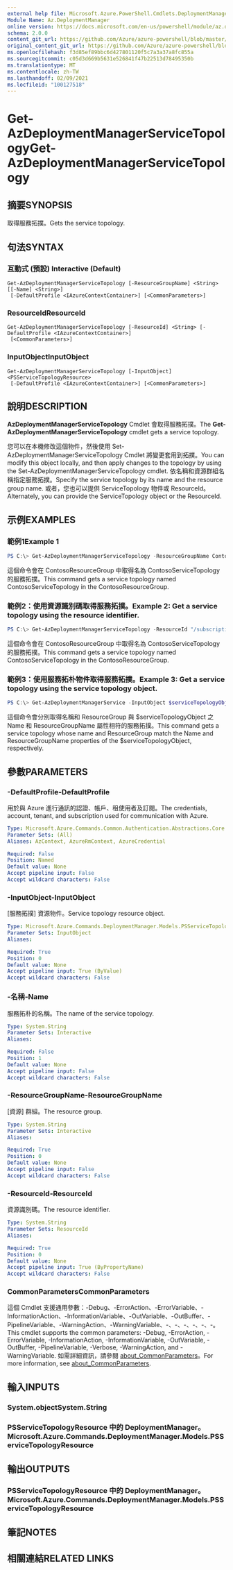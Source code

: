 ```yaml
---
external help file: Microsoft.Azure.PowerShell.Cmdlets.DeploymentManager.dll-Help.xml
Module Name: Az.DeploymentManager
online version: https://docs.microsoft.com/en-us/powershell/module/az.deploymentmanager/get-azdeploymentmanagerservicetopology
schema: 2.0.0
content_git_url: https://github.com/Azure/azure-powershell/blob/master/src/DeploymentManager/DeploymentManager/help/Get-AzDeploymentManagerServiceTopology.md
original_content_git_url: https://github.com/Azure/azure-powershell/blob/master/src/DeploymentManager/DeploymentManager/help/Get-AzDeploymentManagerServiceTopology.md
ms.openlocfilehash: f3d85ef89bbc6d427801120f5c7a3a37a8fc855a
ms.sourcegitcommit: c05d3d669b5631e526841f47b22513d78495350b
ms.translationtype: MT
ms.contentlocale: zh-TW
ms.lasthandoff: 02/09/2021
ms.locfileid: "100127518"
---
```

# <span data-ttu-id="3b6bd-101">Get-AzDeploymentManagerServiceTopology</span><span class="sxs-lookup"><span data-stu-id="3b6bd-101">Get-AzDeploymentManagerServiceTopology</span></span>

## <span data-ttu-id="3b6bd-102">摘要</span><span class="sxs-lookup"><span data-stu-id="3b6bd-102">SYNOPSIS</span></span>
<span data-ttu-id="3b6bd-103">取得服務拓撲。</span><span class="sxs-lookup"><span data-stu-id="3b6bd-103">Gets the service topology.</span></span>

## <span data-ttu-id="3b6bd-104">句法</span><span class="sxs-lookup"><span data-stu-id="3b6bd-104">SYNTAX</span></span>

### <span data-ttu-id="3b6bd-105">互動式 (預設) </span><span class="sxs-lookup"><span data-stu-id="3b6bd-105">Interactive (Default)</span></span>
```
Get-AzDeploymentManagerServiceTopology [-ResourceGroupName] <String> [[-Name] <String>]
 [-DefaultProfile <IAzureContextContainer>] [<CommonParameters>]
```

### <span data-ttu-id="3b6bd-106">ResourceId</span><span class="sxs-lookup"><span data-stu-id="3b6bd-106">ResourceId</span></span>
```
Get-AzDeploymentManagerServiceTopology [-ResourceId] <String> [-DefaultProfile <IAzureContextContainer>]
 [<CommonParameters>]
```

### <span data-ttu-id="3b6bd-107">InputObject</span><span class="sxs-lookup"><span data-stu-id="3b6bd-107">InputObject</span></span>
```
Get-AzDeploymentManagerServiceTopology [-InputObject] <PSServiceTopologyResource>
 [-DefaultProfile <IAzureContextContainer>] [<CommonParameters>]
```

## <span data-ttu-id="3b6bd-108">說明</span><span class="sxs-lookup"><span data-stu-id="3b6bd-108">DESCRIPTION</span></span>
<span data-ttu-id="3b6bd-109">**AzDeploymentManagerServiceTopology** Cmdlet 會取得服務拓撲。</span><span class="sxs-lookup"><span data-stu-id="3b6bd-109">The **Get-AzDeploymentManagerServiceTopology** cmdlet gets a service topology.</span></span>

<span data-ttu-id="3b6bd-110">您可以在本機修改這個物件，然後使用 Set-AzDeploymentManagerServiceTopology Cmdlet 將變更套用到拓撲。</span><span class="sxs-lookup"><span data-stu-id="3b6bd-110">You can modify this object locally, and then apply changes to the topology by using the Set-AzDeploymentManagerServiceTopology cmdlet.</span></span>
<span data-ttu-id="3b6bd-111">依名稱和資源群組名稱指定服務拓撲。</span><span class="sxs-lookup"><span data-stu-id="3b6bd-111">Specify the service topology by its name and the resource group name.</span></span> <span data-ttu-id="3b6bd-112">或者，您也可以提供 ServiceTopology 物件或 ResourceId。</span><span class="sxs-lookup"><span data-stu-id="3b6bd-112">Alternately, you can provide the ServiceTopology object or the ResourceId.</span></span>

## <span data-ttu-id="3b6bd-113">示例</span><span class="sxs-lookup"><span data-stu-id="3b6bd-113">EXAMPLES</span></span>

### <span data-ttu-id="3b6bd-114">範例1</span><span class="sxs-lookup"><span data-stu-id="3b6bd-114">Example 1</span></span>
```powershell
PS C:\> Get-AzDeploymentManagerServiceTopology -ResourceGroupName ContosoResourceGroup -Name ContosoServiceTopology
```

<span data-ttu-id="3b6bd-115">這個命令會在 ContosoResourceGroup 中取得名為 ContosoServiceTopology 的服務拓撲。</span><span class="sxs-lookup"><span data-stu-id="3b6bd-115">This command gets a service topology named ContosoServiceTopology in the ContosoResourceGroup.</span></span>

### <span data-ttu-id="3b6bd-116">範例2：使用資源識別碼取得服務拓撲。</span><span class="sxs-lookup"><span data-stu-id="3b6bd-116">Example 2: Get a service topology using the resource identifier.</span></span>
```powershell
PS C:\> Get-AzDeploymentManagerServiceTopology -ResourceId "/subscriptions/subscriptionId/resourcegroups/ContosoResourceGroup/providers/Microsoft.DeploymentManager/serviceTopologies/ContosoServiceTopology"
```

<span data-ttu-id="3b6bd-117">這個命令會在 ContosoResourceGroup 中取得名為 ContosoServiceTopology 的服務拓撲。</span><span class="sxs-lookup"><span data-stu-id="3b6bd-117">This command gets a service topology named ContosoServiceTopology in the ContosoResourceGroup.</span></span>

### <span data-ttu-id="3b6bd-118">範例3：使用服務拓朴物件取得服務拓撲。</span><span class="sxs-lookup"><span data-stu-id="3b6bd-118">Example 3: Get a service topology using the service topology object.</span></span>
```powershell
PS C:\> Get-AzDeploymentManagerService -InputObject $serviceTopologyObject
```

<span data-ttu-id="3b6bd-119">這個命令會分別取得名稱和 ResourceGroup 與 $serviceTopologyObject 之 Name 和 ResourceGroupName 屬性相符的服務拓撲。</span><span class="sxs-lookup"><span data-stu-id="3b6bd-119">This command gets a service topology whose name and ResourceGroup match the Name and ResourceGroupName properties of the $serviceTopologyObject, respectively.</span></span>

## <span data-ttu-id="3b6bd-120">參數</span><span class="sxs-lookup"><span data-stu-id="3b6bd-120">PARAMETERS</span></span>

### <span data-ttu-id="3b6bd-121">-DefaultProfile</span><span class="sxs-lookup"><span data-stu-id="3b6bd-121">-DefaultProfile</span></span>
<span data-ttu-id="3b6bd-122">用於與 Azure 進行通訊的認證、帳戶、租使用者及訂閱。</span><span class="sxs-lookup"><span data-stu-id="3b6bd-122">The credentials, account, tenant, and subscription used for communication with Azure.</span></span>

```yaml
Type: Microsoft.Azure.Commands.Common.Authentication.Abstractions.Core.IAzureContextContainer
Parameter Sets: (All)
Aliases: AzContext, AzureRmContext, AzureCredential

Required: False
Position: Named
Default value: None
Accept pipeline input: False
Accept wildcard characters: False
```

### <span data-ttu-id="3b6bd-123">-InputObject</span><span class="sxs-lookup"><span data-stu-id="3b6bd-123">-InputObject</span></span>
<span data-ttu-id="3b6bd-124">[服務拓撲] 資源物件。</span><span class="sxs-lookup"><span data-stu-id="3b6bd-124">Service topology resource object.</span></span>

```yaml
Type: Microsoft.Azure.Commands.DeploymentManager.Models.PSServiceTopologyResource
Parameter Sets: InputObject
Aliases:

Required: True
Position: 0
Default value: None
Accept pipeline input: True (ByValue)
Accept wildcard characters: False
```

### <span data-ttu-id="3b6bd-125">-名稱</span><span class="sxs-lookup"><span data-stu-id="3b6bd-125">-Name</span></span>
<span data-ttu-id="3b6bd-126">服務拓朴的名稱。</span><span class="sxs-lookup"><span data-stu-id="3b6bd-126">The name of the service topology.</span></span>

```yaml
Type: System.String
Parameter Sets: Interactive
Aliases:

Required: False
Position: 1
Default value: None
Accept pipeline input: False
Accept wildcard characters: False
```

### <span data-ttu-id="3b6bd-127">-ResourceGroupName</span><span class="sxs-lookup"><span data-stu-id="3b6bd-127">-ResourceGroupName</span></span>
<span data-ttu-id="3b6bd-128">[資源] 群組。</span><span class="sxs-lookup"><span data-stu-id="3b6bd-128">The resource group.</span></span>

```yaml
Type: System.String
Parameter Sets: Interactive
Aliases:

Required: True
Position: 0
Default value: None
Accept pipeline input: False
Accept wildcard characters: False
```

### <span data-ttu-id="3b6bd-129">-ResourceId</span><span class="sxs-lookup"><span data-stu-id="3b6bd-129">-ResourceId</span></span>
<span data-ttu-id="3b6bd-130">資源識別碼。</span><span class="sxs-lookup"><span data-stu-id="3b6bd-130">The resource identifier.</span></span>

```yaml
Type: System.String
Parameter Sets: ResourceId
Aliases:

Required: True
Position: 0
Default value: None
Accept pipeline input: True (ByPropertyName)
Accept wildcard characters: False
```

### <span data-ttu-id="3b6bd-131">CommonParameters</span><span class="sxs-lookup"><span data-stu-id="3b6bd-131">CommonParameters</span></span>
<span data-ttu-id="3b6bd-132">這個 Cmdlet 支援通用參數：-Debug、-ErrorAction、-ErrorVariable、-InformationAction、-InformationVariable、-OutVariable、-OutBuffer、-PipelineVariable、-WarningAction、-WarningVariable、-、-、-、-、-、-。</span><span class="sxs-lookup"><span data-stu-id="3b6bd-132">This cmdlet supports the common parameters: -Debug, -ErrorAction, -ErrorVariable, -InformationAction, -InformationVariable, -OutVariable, -OutBuffer, -PipelineVariable, -Verbose, -WarningAction, and -WarningVariable.</span></span> <span data-ttu-id="3b6bd-133">如需詳細資訊，請參閱 [about_CommonParameters](http://go.microsoft.com/fwlink/?LinkID=113216)。</span><span class="sxs-lookup"><span data-stu-id="3b6bd-133">For more information, see [about_CommonParameters](http://go.microsoft.com/fwlink/?LinkID=113216).</span></span>

## <span data-ttu-id="3b6bd-134">輸入</span><span class="sxs-lookup"><span data-stu-id="3b6bd-134">INPUTS</span></span>

### <span data-ttu-id="3b6bd-135">System.object</span><span class="sxs-lookup"><span data-stu-id="3b6bd-135">System.String</span></span>

### <span data-ttu-id="3b6bd-136">PSServiceTopologyResource 中的 DeploymentManager。</span><span class="sxs-lookup"><span data-stu-id="3b6bd-136">Microsoft.Azure.Commands.DeploymentManager.Models.PSServiceTopologyResource</span></span>

## <span data-ttu-id="3b6bd-137">輸出</span><span class="sxs-lookup"><span data-stu-id="3b6bd-137">OUTPUTS</span></span>

### <span data-ttu-id="3b6bd-138">PSServiceTopologyResource 中的 DeploymentManager。</span><span class="sxs-lookup"><span data-stu-id="3b6bd-138">Microsoft.Azure.Commands.DeploymentManager.Models.PSServiceTopologyResource</span></span>

## <span data-ttu-id="3b6bd-139">筆記</span><span class="sxs-lookup"><span data-stu-id="3b6bd-139">NOTES</span></span>

## <span data-ttu-id="3b6bd-140">相關連結</span><span class="sxs-lookup"><span data-stu-id="3b6bd-140">RELATED LINKS</span></span>
